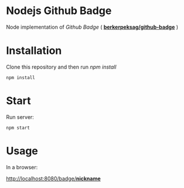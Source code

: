 Nodejs Github Badge
======================================
Node implementation of _Github Badge_ ( [**berkerpeksag/github-badge**](https://github.com/berkerpeksag/github-badge) )

# Installation

Clone this repository and then run *npm install*

```
npm install
```

# Start

Run server:

```
npm start
```

# Usage

In a browser:

[http://localhost:8080/badge/**nickname**]()
